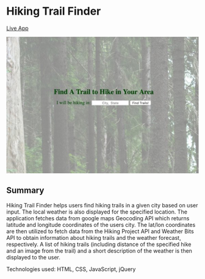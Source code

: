 # Hiking Trail Finder

<a href="https://ryannicoletti.github.io/hiking-trail-finder/">Live App</a>

<img src="hikingtrailfinder.jpg">

<h2>Summary</h2>

<p>Hiking Trail Finder helps users find hiking trails in a given city based on user input.  The local weather is also displayed for the specified location.  The application fetches data from google maps Geocoding API which returns latitude and longitude coordinates of the users city.  The lat/lon coordinates are then utilized to fetch data from the Hiking Project API and Weather Bits API to obtain information about hiking trails and the weather forecast, respectively.  A list of hiking trails (including distance of the specified hike and an image from the trail) and a short description of the weather is then displayed to the user.</p>

<p>Technologies used: HTML, CSS, JavaScript, jQuery</p>